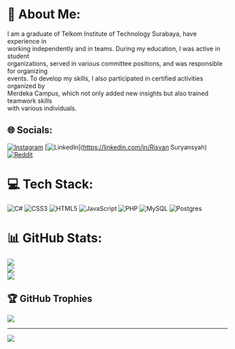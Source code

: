 # 💫 About Me:
I am a graduate of Telkom Institute of Technology Surabaya, have experience in<br>working independently and in teams. During my education, I was active in student<br>organizations, served in various committee positions, and was responsible for organizing<br>events. To develop my skills, I also participated in certified activities organized by<br>Merdeka Campus, which not only added new insights but also trained teamwork skills<br>with various individuals.


## 🌐 Socials:
[![Instagram](https://img.shields.io/badge/Instagram-%23E4405F.svg?logo=Instagram&logoColor=white)](https://instagram.com/thisisrisvan) [![LinkedIn](https://img.shields.io/badge/LinkedIn-%230077B5.svg?logo=linkedin&logoColor=white)](https://linkedin.com/in/Risvan Suryansyah) [![Reddit](https://img.shields.io/badge/Reddit-%23FF4500.svg?logo=Reddit&logoColor=white)](https://reddit.com/user/ris_onlyvans) 

# 💻 Tech Stack:
![C#](https://img.shields.io/badge/c%23-%23239120.svg?style=for-the-badge&logo=csharp&logoColor=white) ![CSS3](https://img.shields.io/badge/css3-%231572B6.svg?style=for-the-badge&logo=css3&logoColor=white) ![HTML5](https://img.shields.io/badge/html5-%23E34F26.svg?style=for-the-badge&logo=html5&logoColor=white) ![JavaScript](https://img.shields.io/badge/javascript-%23323330.svg?style=for-the-badge&logo=javascript&logoColor=%23F7DF1E) ![PHP](https://img.shields.io/badge/php-%23777BB4.svg?style=for-the-badge&logo=php&logoColor=white) ![MySQL](https://img.shields.io/badge/mysql-4479A1.svg?style=for-the-badge&logo=mysql&logoColor=white) ![Postgres](https://img.shields.io/badge/postgres-%23316192.svg?style=for-the-badge&logo=postgresql&logoColor=white)
# 📊 GitHub Stats:
![](https://github-readme-stats.vercel.app/api?username=risvan2001&theme=dark&hide_border=false&include_all_commits=true&count_private=false)<br/>
![](https://github-readme-streak-stats.herokuapp.com/?user=risvan2001&theme=dark&hide_border=false)<br/>
![](https://github-readme-stats.vercel.app/api/top-langs/?username=risvan2001&theme=dark&hide_border=false&include_all_commits=true&count_private=false&layout=compact)

## 🏆 GitHub Trophies
![](https://github-profile-trophy.vercel.app/?username=risvan2001&theme=radical&no-frame=false&no-bg=true&margin-w=4)

---
[![](https://visitcount.itsvg.in/api?id=risvan2001&icon=0&color=0)](https://visitcount.itsvg.in)

<!-- Proudly created with GPRM ( https://gprm.itsvg.in ) -->
